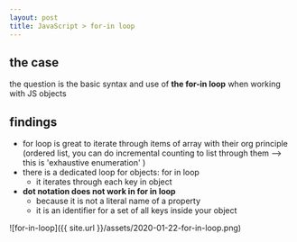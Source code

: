 ```yaml
---
layout: post
title: JavaScript > for-in loop
---
```

## the case	
the question is the basic syntax and use of **the for-in loop** when working with JS objects

## findings
* for loop is great to iterate through items of array with their org principle (ordered list, you can do incremental counting to list through them --> this is 'exhaustive enumeration' )
* there is a dedicated loop for objects: for in loop
	* it iterates through each key in object
* **dot notation does not work in for in loop**
	* because it is not a literal name of a property
	* it is an identifier for a set of all keys inside your object

![for-in-loop]({{ site.url }}/assets/2020-01-22-for-in-loop.png)